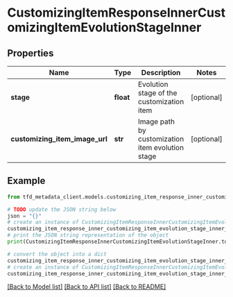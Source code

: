 # CustomizingItemResponseInnerCustomizingItemEvolutionStageInner


## Properties

Name | Type | Description | Notes
------------ | ------------- | ------------- | -------------
**stage** | **float** | Evolution stage of the customization item | [optional] 
**customizing_item_image_url** | **str** | Image path by customization item evolution stage | [optional] 

## Example

```python
from tfd_metadata_client.models.customizing_item_response_inner_customizing_item_evolution_stage_inner import CustomizingItemResponseInnerCustomizingItemEvolutionStageInner

# TODO update the JSON string below
json = "{}"
# create an instance of CustomizingItemResponseInnerCustomizingItemEvolutionStageInner from a JSON string
customizing_item_response_inner_customizing_item_evolution_stage_inner_instance = CustomizingItemResponseInnerCustomizingItemEvolutionStageInner.from_json(json)
# print the JSON string representation of the object
print(CustomizingItemResponseInnerCustomizingItemEvolutionStageInner.to_json())

# convert the object into a dict
customizing_item_response_inner_customizing_item_evolution_stage_inner_dict = customizing_item_response_inner_customizing_item_evolution_stage_inner_instance.to_dict()
# create an instance of CustomizingItemResponseInnerCustomizingItemEvolutionStageInner from a dict
customizing_item_response_inner_customizing_item_evolution_stage_inner_from_dict = CustomizingItemResponseInnerCustomizingItemEvolutionStageInner.from_dict(customizing_item_response_inner_customizing_item_evolution_stage_inner_dict)
```
[[Back to Model list]](../README.md#documentation-for-models) [[Back to API list]](../README.md#documentation-for-api-endpoints) [[Back to README]](../README.md)


